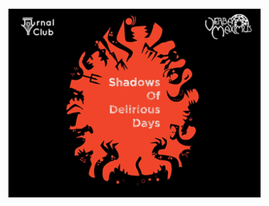 <!-- TITLE: Cover -->

![27173975 2089095627976811 3300478236996379420 O](/uploads/vm/27173975-2089095627976811-3300478236996379420-o.jpg "27173975 2089095627976811 3300478236996379420 O")
